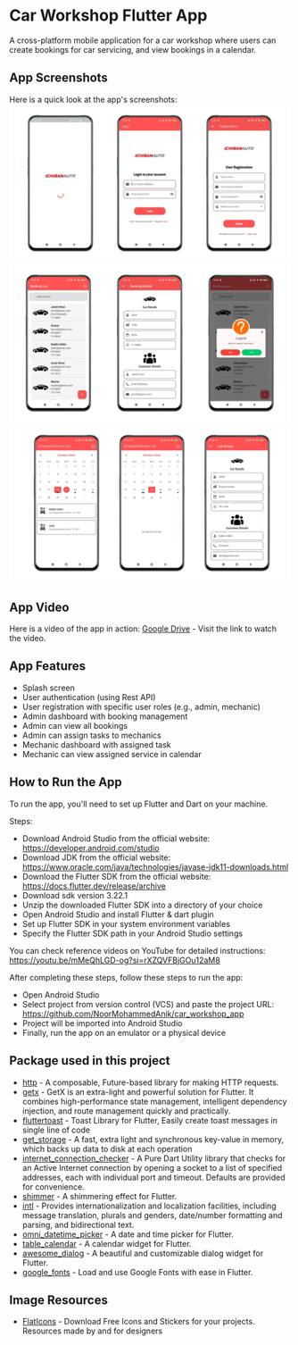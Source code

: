# Car Workshop Flutter App

A cross-platform mobile application for a car workshop where users can create bookings for car servicing, and view bookings in a calendar.

## App Screenshots

Here is a quick look at the app's screenshots:
![screenshot](assets/images/screen1.png)
![screenshot](assets/images/screen2.png)
![screenshot](assets/images/screen3.png)

## App Video

Here is a video of the app in action:
[Google Drive](https://drive.google.com/file/d/1iGp7brUy_azaPD68F0dMsh4JLNztvhoa/view?usp=sharing) - Visit the link to watch the video.


## App Features
 - Splash screen
 - User authentication (using Rest API)
 - User registration with specific user roles (e.g., admin, mechanic)
 - Admin dashboard with booking management
 - Admin can view all bookings
 - Admin can assign tasks to mechanics
 - Mechanic dashboard with assigned task
 - Mechanic can view assigned service in calendar
  
## How to Run the App

To run the app, you'll need to set up Flutter and Dart on your machine.

Steps:
- Download Android Studio from the official website: https://developer.android.com/studio
- Download JDK from the official website: https://www.oracle.com/java/technologies/javase-jdk11-downloads.html
- Download the Flutter SDK from the official website: https://docs.flutter.dev/release/archive
- Download sdk version 3.22.1
- Unzip the downloaded Flutter SDK into a directory of your choice
- Open Android Studio and install Flutter & dart plugin
- Set up Flutter SDK in your system environment variables
- Specify the Flutter SDK path in your Android Studio settings

You can check reference videos on YouTube for detailed instructions:
https://youtu.be/mMeQhLGD-og?si=rXZQVFBjGOu12aM8


After completing these steps, follow these steps to run the app:
- Open Android Studio
- Select project from version control (VCS) and paste the project URL: https://github.com/NoorMohammedAnik/car_workshop_app
- Project will be imported into Android Studio
- Finally, run the app on an emulator or a physical device

## Package used in this project
- [http](https://pub.dev/packages/http) - A composable, Future-based library for making HTTP requests.
- [getx](https://pub.dev/packages/get) - GetX is an extra-light and powerful solution for Flutter. It combines high-performance state management, intelligent dependency injection, and route management quickly and practically.
- [fluttertoast](https://pub.dev/packages/fluttertoast) - Toast Library for Flutter, Easily create toast messages in single line of code
- [get_storage](https://pub.dev/packages/get_storage) - A fast, extra light and synchronous key-value in memory, which backs up data to disk at each operation
- [internet_connection_checker](https://pub.dev/packages/internet_connection_checker) - A Pure Dart Utility library that checks for an Active Internet connection by opening a socket to a list of specified addresses, each with individual port and timeout. Defaults are provided for convenience.
- [shimmer](https://pub.dev/packages/shimmer) - A shimmering effect for Flutter.
- [intl](https://pub.dev/packages/intl) - Provides internationalization and localization facilities, including message translation, plurals and genders, date/number formatting and parsing, and bidirectional text.
- [omni_datetime_picker](https://pub.dev/packages/omni_datetime_picker) - A date and time picker for Flutter.
- [table_calendar](https://pub.dev/packages/table_calendar) - A calendar widget for Flutter.
- [awesome_dialog](https://pub.dev/packages/awesome_dialog) - A beautiful and customizable dialog widget for Flutter.
- [google_fonts](https://pub.dev/packages/google_fonts) - Load and use Google Fonts with ease in Flutter.
## Image Resources
- [FlatIcons](https://www.flaticon.com/) - Download Free Icons and Stickers for your projects. Resources made by and for designers